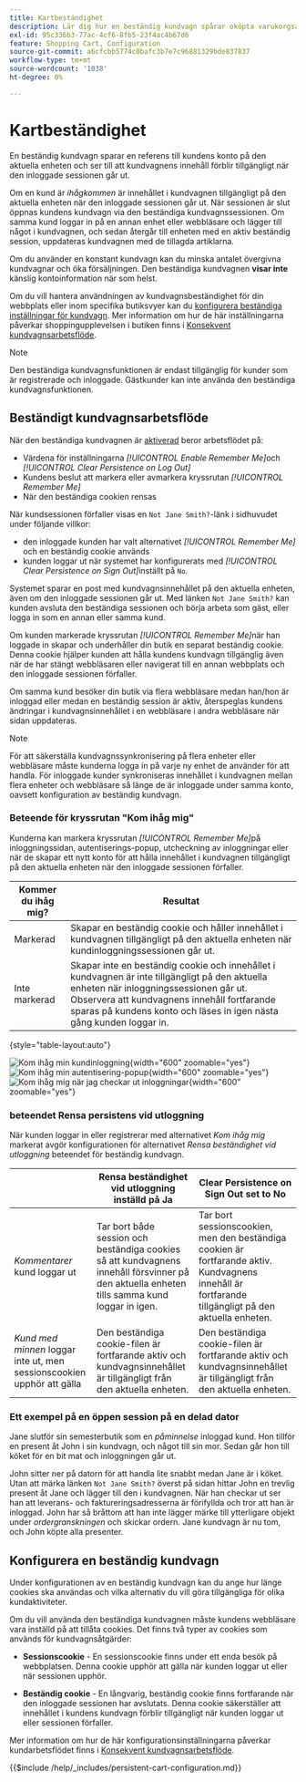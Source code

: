 ```yaml
---
title: Kartbeständighet
description: Lär dig hur en beständig kundvagn spårar oköpta varukorgsartiklar och sparar informationen för kundens nästa besök.
exl-id: 95c336b3-77ac-4cf6-8fb5-23f4ac4b67d6
feature: Shopping Cart, Configuration
source-git-commit: a6cfcbb5774c0bafc3b7e7c96881329bde837837
workflow-type: tm+mt
source-wordcount: '1038'
ht-degree: 0%

---
```


# Kartbeständighet

En beständig kundvagn sparar en referens till kundens konto på den aktuella enheten och ser till att kundvagnens innehåll förblir tillgängligt när den inloggade sessionen går ut.

Om en kund är _ihågkommen_ är innehållet i kundvagnen tillgängligt på den aktuella enheten när den inloggade sessionen går ut. När sessionen är slut öppnas kundens kundvagn via den beständiga kundvagnssessionen. Om samma kund loggar in på en annan enhet eller webbläsare och lägger till något i kundvagnen, och sedan återgår till enheten med en aktiv beständig session, uppdateras kundvagnen med de tillagda artiklarna.

Om du använder en konstant kundvagn kan du minska antalet övergivna kundvagnar och öka försäljningen. Den beständiga kundvagnen **visar inte** känslig kontoinformation när som helst.

Om du vill hantera användningen av kundvagnsbeständighet för din webbplats eller inom specifika butiksvyer kan du [konfigurera beständiga inställningar för kundvagn](#configure-a-persistent-cart). Mer information om hur de här inställningarna påverkar shoppingupplevelsen i butiken finns i [Konsekvent kundvagnsarbetsflöde](#persistent-cart-workflow).

>[!NOTE]
>
>Den beständiga kundvagnsfunktionen är endast tillgänglig för kunder som är registrerade och inloggade. Gästkunder kan inte använda den beständiga kundvagnsfunktionen.

## Beständigt kundvagnsarbetsflöde

När den beständiga kundvagnen är [aktiverad](#configure-a-persistent-cart) beror arbetsflödet på:

- Värdena för inställningarna _[!UICONTROL Enable Remember Me]_&#x200B;och&#x200B;_[!UICONTROL Clear Persistence on Log Out]_
- Kundens beslut att markera eller avmarkera kryssrutan _[!UICONTROL Remember Me]_
- När den beständiga cookien rensas

När kundsessionen förfaller visas en `Not Jane Smith?`-länk i sidhuvudet under följande villkor:
- den inloggade kunden har valt alternativet _[!UICONTROL Remember Me]_&#x200B;och en beständig cookie används
- kunden loggar ut när systemet har konfigurerats med _[!UICONTROL Clear Persistence on Sign Out]_&#x200B;inställt på `No`.

Systemet sparar en post med kundvagnsinnehållet på den aktuella enheten, även om den inloggade sessionen går ut. Med länken `Not Jane Smith?` kan kunden avsluta den beständiga sessionen och börja arbeta som gäst, eller logga in som en annan eller samma kund.

Om kunden markerade kryssrutan _[!UICONTROL Remember Me]_&#x200B;när han loggade in skapar och underhåller din butik en separat beständig cookie. Denna cookie hjälper kunden att hålla kundens kundvagn tillgänglig även när de har stängt webbläsaren eller navigerat till en annan webbplats och den inloggade sessionen förfaller.

Om samma kund besöker din butik via flera webbläsare medan han/hon är inloggad eller medan en beständig session är aktiv, återspeglas kundens ändringar i kundvagnsinnehållet i en webbläsare i andra webbläsare när sidan uppdateras.

>[!NOTE]
>
>För att säkerställa kundvagnssynkronisering på flera enheter eller webbläsare måste kunderna logga in på varje ny enhet de använder för att handla. För inloggade kunder synkroniseras innehållet i kundvagnen mellan flera enheter och webbläsare så länge de är inloggade under samma konto, oavsett konfiguration av beständig kundvagn.

### Beteende för kryssrutan &quot;Kom ihåg mig&quot;

Kunderna kan markera kryssrutan _[!UICONTROL Remember Me]_&#x200B;på inloggningssidan, autentiserings-popup, utcheckning av inloggningar eller när de skapar ett nytt konto för att hålla innehållet i kundvagnen tillgängligt på den aktuella enheten när den inloggade sessionen förfaller.

| Kommer du ihåg mig? | Resultat |
| ------------ |  ------ |
| Markerad | Skapar en beständig cookie och håller innehållet i kundvagnen tillgängligt på den aktuella enheten när kundinloggningssessionen går ut. |
| Inte markerad | Skapar inte en beständig cookie och innehållet i kundvagnen är inte tillgängligt på den aktuella enheten när inloggningssessionen går ut. Observera att kundvagnens innehåll fortfarande sparas på kundens konto och läses in igen nästa gång kunden loggar in. |

{style="table-layout:auto"}

![Kom ihåg min kundinloggning](./assets/remember-me-customer-login.png){width="600" zoomable="yes"}
![Kom ihåg min autentisering-popup](./assets/remember-me-authentication-pop-up.png){width="600" zoomable="yes"}
![Kom ihåg mig när jag checkar ut inloggningar](./assets/remember-me-checkout-sign-ins.png){width="600" zoomable="yes"}

### beteendet Rensa persistens vid utloggning

När kunden loggar in eller registrerar med alternativet _Kom ihåg mig_ markerat avgör konfigurationen för alternativet _Rensa beständighet vid utloggning_ beteendet för beständig kundvagn.

|  | Rensa beständighet vid utloggning inställd på Ja | Clear Persistence on Sign Out set to No |
| ------ | ------ | ------ |
| _Kommentarer_ kund loggar ut | Tar bort både session och beständiga cookies så att kundvagnens innehåll försvinner på den aktuella enheten tills samma kund loggar in igen. | Tar bort sessionscookien, men den beständiga cookien är fortfarande aktiv. Kundvagnens innehåll är fortfarande tillgängligt på den aktuella enheten. |
| _Kund med minnen_ loggar inte ut, men sessionscookien upphör att gälla | Den beständiga cookie-filen är fortfarande aktiv och kundvagnsinnehållet är tillgängligt från den aktuella enheten. | Den beständiga cookie-filen är fortfarande aktiv och kundvagnsinnehållet är tillgängligt från den aktuella enheten. |

### Ett exempel på en öppen session på en delad dator

Jane slutför sin semesterbutik som en _påminnelse_ inloggad kund. Hon tillför en present åt John i sin kundvagn, och något till sin mor. Sedan går hon till köket för en bit mat och inloggningen går ut.

John sitter ner på datorn för att handla lite snabbt medan Jane är i köket. Utan att märka länken `Not Jane Smith?` överst på sidan hittar John en trevlig present åt Jane och lägger till den i kundvagnen. När han checkar ut ser han att leverans- och faktureringsadresserna är förifyllda och tror att han är inloggad. John har så bråttom att han inte lägger märke till ytterligare objekt under _ordergranskningen_ och skickar ordern. Jane kundvagn är nu tom, och John köpte alla presenter.

## Konfigurera en beständig kundvagn

Under konfigurationen av en beständig kundvagn kan du ange hur länge cookies ska användas och vilka alternativ du vill göra tillgängliga för olika kundaktiviteter.

Om du vill använda den beständiga kundvagnen måste kundens webbläsare vara inställd på att tillåta cookies. Det finns två typer av cookies som används för kundvagnsåtgärder:

- **Sessionscookie** - En sessionscookie finns under ett enda besök på webbplatsen. Denna cookie upphör att gälla när kunden loggar ut eller när sessionen upphör.

- **Beständig cookie** - En långvarig, beständig cookie finns fortfarande när den inloggade sessionen har avslutats. Denna cookie säkerställer att innehållet i kundens kundvagn förblir tillgängligt när kunden loggar ut eller sessionen förfaller.

Mer information om hur de här konfigurationsinställningarna påverkar kundarbetsflödet finns i [Konsekvent kundvagnsarbetsflöde](#persistent-cart-workflow).

{{$include /help/_includes/persistent-cart-configuration.md}}
